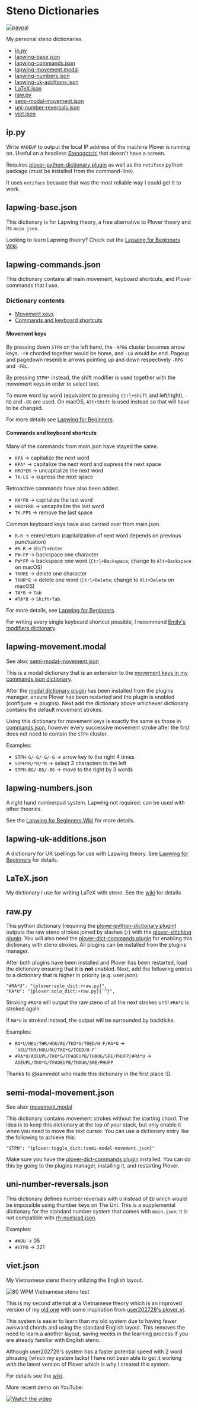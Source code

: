  # Steno Dictionaries

[![paypal](https://img.shields.io/badge/-Buy%20me%20a%20coffee%20%3AD-informational?logo=paypal)](https://www.paypal.com/donate/?hosted_button_id=VNMUULBPTQGMC)

My personal steno dictionaries.
 - [ip.py](#ippy)
 - [lapwing-base.json](#lapwing-basejson)
 - [lapwing-commands.json](#lapwing-commandsjson)
 - [lapwing-movement.modal](#lapwing-movementmodal)
 - [lapwing-numbers.json](#lapwing-numbersjson)
 - [lapwing-uk-additions.json](#lapwing-uk-additionsjson)
 - [LaTeX.json](#LaTeXjson)
 - [raw.py](#rawpy)
 - [semi-modal-movement.json](#semi-modal-movementjson)
 - [uni-number-reversals.json](#uni-number-reversalsjson)
 - [viet.json](#vietjson)

## ip.py

Write `#AOEUP` to output the local IP address of the machine Plover is running on. Useful on a headless [Stenogotchi](https://github.com/Anodynous/stenogotchi) that doesn't have a screen.

Requires [plover-python-dictionary plugin](https://github.com/benoit-pierre/plover_python_dictionary) as well as the `netiface` python package (must be installed from the command-line).

It uses `netiface` because that was the most reliable way I could get it to work.

## lapwing-base.json

This dictionary is for Lapwing theory, a free alternative to Plover theory and its `main.json`.

Looking to learn Lapwing theory? Check out the [Lapwing for Beginners Wiki](https://lapwing.aerick.ca).

## lapwing-commands.json
This dictionary contains all main movement, keyboard shortcuts, and Plover commands that I use.

### Dictionary contents

 - [Movement keys](#Movement-keys)
 - [Commands and keyboard shortcuts](#Commands-and-keyboard-shortcuts)

#### Movement keys

By pressing down `STPH` on the left hand, the `-RPBG` cluster becomes arrow keys. `-FR` chorded together would be home, and `-LG` would be end. Pageup and pagedown resemble arrows pointing up and down respectively `-RPG` and `-FBL`.

By pressing `STPH*` instead, the shift modifier is used together with the movement keys in order to select text.

To move word by word (equivalent to pressing `Ctrl+Shift` and left/right), `-RB` and `-BG` are used. On macOS, `Alt+Shift` is used instead so that will have to be changed.

For more details see [Lapwing for Beginners](https://lapwing.aerick.ca/Chapter-26.html).

#### Commands and keyboard shortcuts

Many of the commands from main.json have stayed the same.
 - `KPA` → capitalize the next word
 - `KPA*` → capitalize the next word and supress the next space
 - `HRO*ER` → uncapitalize the next word
 - `TK-LS` → supress the next space

Retroactive commands have also been added.
 - `KA*PD` → capitalize the last word
 - `HRO*ERD` → uncapitalize the last word
 - `TK-FPS` → remove the last space

Common keyboard keys have also carried over from main.json.
 - `R-R` → enter/return (capitalization of next word depends on previous punctuation)
 - `#R-R` → `Shift+Enter`
 - `PW-FP` → backspace one character
 - `PW*FP` → backspace one word (`Ctrl+Backspace`; change to `Alt+Backspace` on macOS)
 - `TKHRE` → delete one character
 - `TKHR*E` → delete one word (`Ctrl+Delete`; change to `Alt+Delete` on macOS)
 - `TA*B` → `Tab`
 - `#TA*B` → `Shift+Tab`

For more details, see [Lapwing for Beginners](https://lapwing.aerick.ca/Chapter-20.html#commands).

For writing every single keyboard shortcut possible, I recommend [Emily's modifiers dictionary](https://github.com/EPLHREU/emily-modifiers).

## lapwing-movement.modal

See also: [semi-modal-movement.json](#semi-modal-movementjson)

This is a modal dictionary that is an extension to the [movement keys in my commands.json dictionary](#Movement-keys).

After the [modal dictionary plugin](https://github.com/Kaoffie/plover_modal_dictionary) has been installed from the plugins manager, ensure Plover has been restarted and the plugin is enabled (configure → plugins). Next add the dictionary above whichever dictionary contains the default movement strokes.

Using this dictionary for movement keys is exactly the same as those in [commands.json](#Movement-keys), however every successive movement stroke after the first does not need to contain the `STPH` cluster.

Examples:
 - `STPH-G/-G/-G/-G` → arrow key to the right 4 times
 - `STPH*R/*R/*R` → select 3 characters to the left
 - `STPH-BG/-BG/-BG` → move to the right by 3 words

## lapwing-numbers.json

A right hand numberpad system. Lapwing not required; can be used with other theories.

See the [Lapwing for Beginners Wiki](https://github.com/aerickt/lapwing-for-beginners/wiki/Chapter-17:-Fingerspelling-and-Numbers#numbers) for more details.

## lapwing-uk-additions.json

A dictionary for UK spellings for use with Lapwing theory. See [Lapwing for Beginners](https://lapwing.aerick.ca/Chapter-20.html) for details.

## LaTeX.json

My dictionary I use for writing LaTeX with steno. See the [wiki](https://github.com/aerickt/steno-dictionaries/wiki/LaTeX) for details

## raw.py
This python dictionary (requiring the [plover-python-dictionary plugin](https://github.com/benoit-pierre/plover_python_dictionary)) outputs the raw steno strokes joined by slashes (`/`) with the [plover-stitching plugin](https://github.com/morinted/plover_stitching). You will also need the [plover-dict-commands plugin](https://github.com/KoiOates/plover_dict_commands) for enabling this dictionary with steno strokes. All plugins can be installed from the plugins manager.

After both plugins have been installed and Plover has been restarted, load the dictionary ensuring that it is **not** enabled. Next, add the following entries to a dictionary that is higher in priority (e.g. user.json):

```
"#RA*U": "{plover:solo_dict:+raw.py}",
"RA*U": "{plover:solo_dict:+raw.py}{`^}",
```

Stroking `#RA*U` will output the raw steno of all the next strokes until `#RA*U` is stroked again.

If `RA*U` is stroked instead, the output will be surrounded by backticks.

Examples:
 - `RA*U/HEU/THR/HOU/RU/TKO*G/TOED/H-F/RA*U` → `` `HEU/THR/HOU/RU/TKO*G/TOED/H-F` ``
 - `#RA*U/AOEUPL/TKO*G/TPAOEUPB/THAUG/SRE/PHUFP/#RA*U` → `AOEUPL/TKO*G/TPAOEUPB/THAUG/SRE/PHUFP`

Thanks to @sammdot who made this dictionary in the first place :D.

## semi-modal-movement.json

See also: [movement.modal](#movementmodal)

This dictionary contains movement strokes without the starting chord. The idea is to keep this dictionary at the top of your stack, but only enable it when you need to move the text cursor. You can use a dictionary entry like the following to achieve this:

```
"STPH": "{plover:toggle_dict:!semi-modal-movement.json}"
```

Make sure you have the [plover-dict-commands plugin](https://github.com/KoiOates/plover_dict_commands) installed. You can do this by going to the plugins manager, installing it, and restarting Plover.

## uni-number-reversals.json

This dictionary defines number reversals with `U` instead of `EU` which would be impossible using thumber keys on The Uni. This is a supplemental dictionary for the standard number system that comes with `main.json`; it is not compatible with [rh-numpad.json](#rh-numpadjson).

Examples:
 - `#AOU` → 05
 - `#STPU` → 321

## viet.json

My Vietnamese steno theory utilizing the English layout.

![80 WPM Vietnamese steno test](https://cdn.discordapp.com/attachments/1010616084988178502/1011698964338311198/MonkeyType_Viet.gif)

This is my second attempt at a Vietnamese theory which is an improved version of my [old one](https://github.com/aerickt/plover_viet_old) with some inspiration from [user202729's plover_vi](https://github.com/user202729/plover_vi).

This system is easier to learn than my old system due to having fewer awkward chords and using the standard English layout. This removes the need to learn a another layout, saving weeks in the learning process if you are already familiar with English steno.

Although user202729's system has a faster potential speed with 2 word phrasing (which my system lacks) I have not been able to get it working with the latest version of Plover which is why I created this system.

For details see the [wiki](https://github.com/aerickt/steno-dictionaries/wiki/Vietnamese-Steno).

More recent demo on YouTube:

[![Watch the video](https://img.youtube.com/vi/5LLYKb2uwuo/maxresdefault.jpg)](https://youtu.be/5LLYKb2uwuo)
